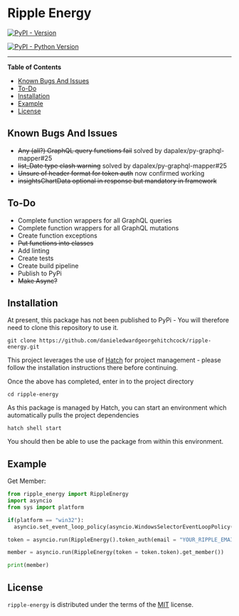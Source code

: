 # Ripple Energy

[![PyPI - Version](https://img.shields.io/pypi/v/ripple-energy.svg)](https://pypi.org/project/ripple-energy)

[![PyPI - Python Version](https://img.shields.io/pypi/pyversions/ripple-energy.svg)](https://pypi.org/project/ripple-energy)

-----

**Table of Contents**

 - [Known Bugs And Issues](#known-bugs-and-issues)
 - [To-Do](#to-do)  
 - [Installation](#installation)
 - [Example](#example)
 - [License](#license)

## Known Bugs And Issues

 - ~~Any (all?) GraphQL query functions fail~~ solved by dapalex/py-graphql-mapper#25
 - ~~list_Date type clash warning~~ solved by dapalex/py-graphql-mapper#25
 - ~~Unsure of header format for token auth~~ now confirmed working
 - ~~insightsChartData optional in response but mandatory in framework~~

## To-Do

 - Complete function wrappers for all GraphQL queries
 - Complete function wrappers for all GraphQL mutations
 - Create function exceptions
 - ~~Put functions into classes~~
 - Add linting
 - Create tests
 - Create build pipeline 
 - Publish to PyPi 
 - ~~Make Async?~~

## Installation

At present, this package has not been published to PyPi - You will therefore need to clone this repository to use it.  

```console
git clone https://github.com/danieledwardgeorgehitchcock/ripple-energy.git
```
This project leverages the use of [Hatch](https://hatch.pypa.io/latest/) for project management - please follow the installation instructions there before continuing.

Once the above has completed, enter in to the project directory

```console
cd ripple-energy
```
As this package is managed by Hatch, you can start an environment which automatically pulls the project dependencies
  
  ```console
hatch shell start
```

You should then be able to use the package from within this environment.

## Example
Get Member:
  ```python
from ripple_energy import RippleEnergy
import asyncio
from sys import platform

if(platform == "win32"):
    asyncio.set_event_loop_policy(asyncio.WindowsSelectorEventLoopPolicy()) #Avoid event loop selector policy error in Windows 

token = asyncio.run(RippleEnergy().token_auth(email = "YOUR_RIPPLE_EMAIL", password = "YOUR_RIPPLE_PASSWORD"))

member = asyncio.run(RippleEnergy(token = token.token).get_member())

print(member)
```

## License

`ripple-energy` is distributed under the terms of the [MIT](https://spdx.org/licenses/MIT.html) license.